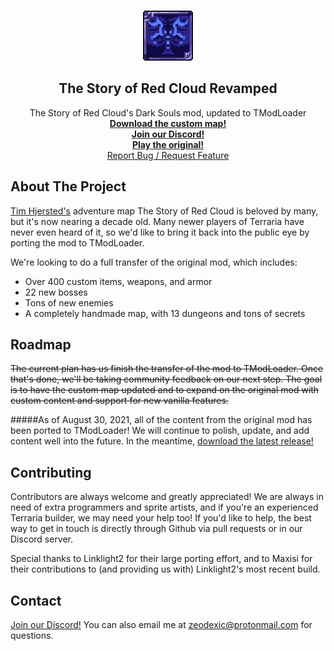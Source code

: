 <br />
<p align="center">
    <img src="icon.png" alt="tsorcRevampicon" width="80" height="80">

  <h2 align="center">The Story of Red Cloud Revamped</h3>

  <p align="center">
    The Story of Red Cloud's Dark Souls mod, updated to TModLoader 
    <br />
    <a href="https://github.com/timhjersted/tsorcDownload"><strong>Download the custom map!</strong></a>
    <br />
    <a href="https://discord.gg/tPkhZgJ"><strong>Join our Discord!</strong></a>
    <br />
    <a href="https://forums.terraria.org/index.php?threads/the-story-of-red-cloud-dark-souls-mod-2018-update.70670/"><strong>Play the original!</strong></a>
    <br />
    <a href="https://github.com/Zeodexic/tsorcRevamp/issues">Report Bug / Request Feature</a>
  </p>
</p>


## About The Project

[Tim Hjersted's](https://forums.terraria.org/index.php?members/tim-hjersted.57302/) adventure map The Story of Red Cloud is beloved by many, but it's now nearing a decade old. Many newer players of Terraria have never even heard of it, so we'd like to bring it back into the public eye by porting the mod to TModLoader.

We're looking to do a full transfer of the original mod, which includes:

* Over 400 custom items, weapons, and armor
* 22 new bosses
* Tons of new enemies
* A completely handmade map, with 13 dungeons and tons of secrets


## Roadmap

~~The current plan has us finish the transfer of the mod to TModLoader. Once that's done, we'll be taking community feedback on our next step. The goal is to have the custom map updated and to expand on the original mod with custom content and support for new vanilla features.~~

#####As of August 30, 2021, all of the content from the original mod has been ported to TModLoader!
We will continue to polish, update, and add content well into the future. In the meantime, [download the latest release!](https://github.com/Zeodexic/tsorcRevamp/releases/)


## Contributing

Contributors are always welcome and greatly appreciated! We are always in need of extra programmers and sprite artists, and if you're an experienced Terraria builder, we may need your help too! If you'd like to help, the best way to get in touch is directly through Github via pull requests or in our Discord server.

Special thanks to Linklight2 for their large porting effort, and to Maxisi for their contributions to (and providing us with) Linklight2's most recent build.


## Contact

[Join our Discord!](https://discord.gg/tPkhZgJ)
You can also email me at zeodexic@protonmail.com for questions.
